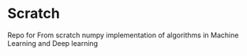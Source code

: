 # Scratch
Repo for From scratch numpy implementation of algorithms in Machine Learning and Deep learning
